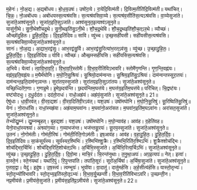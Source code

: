 

  
म॒हेनः॑। नो॒अ॒द्य। अ॒द्यबो॑धय। बो॒ध॒य॒उषः॑। उषो॑रा॒ये। रा॒येदि॒वित्म॑ती। दि॒वित्म॒तीति॑दि॒वित्म॑ती॥ यथा॑चित्। चि॒न्नः॒। नो॒अबो॑धयः। अबो॑धयस्स॒त्यश्र॑वसि। स॒त्यश्र॑वसिवा॒य्ये। स॒त्यश्र॑व॒सीति॑स॒त्यऽश्र॑वसि। वा॒य्येसुजा॑ते। सुजा॑ते॒अश्व॑सूनृते। सुजा॑त॒इति॒सुऽजा॑ते। अश्व॑सूनृत॒इत्यश्व॑ऽसूनृते॥  
यासु॑नी॒थे। सु॒नी॒थेशौ॑चद्र॒थे। सु॒नी॒थइति॑सु॒ऽनी॒थे। शौ॒च॒द्र॒थेवि। शौ॒च॒द्र॒थइति॑शौ॒च॒त्ऽर॒थे। व्यौच्छः॑। औच्छो॑दुहितः। दु॒हि॒त॒र्दि॒वः॒। दि॒व॒इति॑दिवः॥ सावि। व्यु॑च्च। उ॒च्छ॒सही॑यसी। सही॑यसीस॒त्यश्र॑वसि। स॒त्यश्र॑वसिवा॒य्येसुजा॑ते॒अश्व॑सूनृते॥  
सानः॑। नो॒अ॒द्य। अ॒द्याभ॒रद्व॑सुः। आभ॒रद्व॑सु॒र्वि। आभ॒रद्व॑सु॒रित्या॑भ॒रत्ऽव॑सुः। व्यु॑च्छ। उ॒च्छा॒दु॒हि॒तः॒। दु॒हि॒त॒र्दि॒वः॒। दि॒व॒इति॑दिवः॥ योवि। व्यौच्छः॑। औच्छ॒स्सही॑यसि। सही॑यसिस॒त्यश्र॑वसि। स॒त्यश्र॑वसिवा॒य्येसुजा॑ते॒अश्व॑सूनृते॥  
अ॒भिये। येत्वा॑। त्वा॒वि॒भा॒व॒रि॒। वि॒भा॒व॒रि॒स्तोमैः॑। वि॒भा॒व॒रीति॑विऽभावरि। स्तोमै॑गृणन्ति। गृ॒ण॒न्ति॒वह्न॑यः। वह्न॑य॒इति॒वह्न॑यः॥ म॒घैर्म॑घोनि। म॒घो॒नि॒सु॒श्रियः॑। सु॒श्रियो॒दाम॑न्वन्तः। सु॒श्रिय॒इति॑सु॒ऽश्रियः॑। दाम॑न्वन्तस्सुरा॒तयः॑। दाम॑न्वन्त॒इति॒दाम॑न्ऽवन्तः। सुरा॑तय॒स्सुजा॑ते। सुरा॑तय॒इति॒सुऽरा॑तयः। सुजा॑ते॒अश्व॑सूनृते॥  
यच्छि॒ध्दिते॑ग॒णाः। ग॒णाइ॒मे। इ॒मेछ॒दय॑न्ति। छ॒दय॑न्तिम॒घत्त॑ये। म॒घत्त॑य॒इति॑म॒घत्त॑ये॥ परि॑चित्। चि॒द्वष्ट॑यः। वष्ट॑योदधुः। द॒धु॒र्दद॑तः। दद॑तो॒राधः॑। राधो॒अह्र॑यं। अह्र॑यं॒सुजा॑ते। सुजा॑ते॒अश्व॑सूनृते॥ 21॥  
ऐषु॑धाः। धा॒वी॒रव॑त्। वी॒रव॒द्यशः॑। वी॒रव॒दिति॑वी॒रऽव॑त्। यश॒उषः॑। उषो॑मघोनि। म॒घो॒नि॒सू॒रिषु॑। सू॒रिष्विति॑सू॒रिषु॑॥ येनः॑। नो॒राधां॑सि। राधां॒स्यह्र॑या। अह्र॑याम॒घवा॑नः। म॒घवा॑नो॒अरा॑सत। म॒घवा॑न॒इति॑म॒घऽवा॑नः। अरा॑सत॒सुजा॑ते। सुजा॑ते॒अश्व॑सूनृते॥  
तेभ्यो॑द्यु॒म्नं। द्यु॒म्नम्बृ॒हत्। बृ॒हद्यशः॑। यश॒उषः॑। उषो॑मघोनि। म॒घो॒न्याव॑ह। आव॑ह। व॒हेति॑वह॥ येनो॒राधां॒स्यश्व्या॑। अश्व्या॑ग॒व्या। ग॒व्याभज॑न्त। भज॑न्तसू॒रयः॑। सू॒रय॒स्सुजा॑ते। सुजा॑ते॒अश्व॑सूनृते॥  
उ॒तनः॑। नो॒गोम॑तीः। गोम॑ती॒रिषः॑। गोम॑ती॒रिति॒गोऽम॑तीः। इष॒आव॑ह। आव॑ह। व॒हा॒दु॒हि॒तः॒। दु॒हि॒त॒र्दि॒वः॒। दि॒व॒इति॑दिवः॥ सा॒कंसूर्य॑स्य। सूर्य॑स्यर॒श्मिभिः॑। र॒श्मिभि॑श्शु॒क्रैः। र॒श्मिभि॒रिति॑र॒श्मिऽभिः॑। शु॒क्रैश्शोच॑द्भिः। शोच॑द्भिर॒र्चिभिः॑। शोच॑द्भि॒रिति॒शोच॑त्ऽभिः। अ॒र्चिभि॒स्सुजा॑ते। अ॒र्चिभि॒रित्य॒र्चिऽभिः॑। सुजा॑ते॒अश्व॑सूनृते॥  
व्यु॑च्छ। उ॒च्छा॒दु॒हि॒तः॒। दु॒हि॒त॒र्दि॒वः॒। दि॒वो॒मा। माचि॒रं। चि॒रन्त॑नुथाः। त॒नु॒था॒अपः॑। अप॒इत्यपः॑॥ नेत्। इत्वा॑। वा॒स्ते॒नं। स्ते॒नंयथा॑। यथा॑रि॒पुं। रि॒पुन्तपा॑ति। तपा॑ति॒सूरः॑। सूरो॑अ॒र्चिषा॑। अ॒र्चिषा॒सुजा॑ते। सुजा॑ते॒अश्व॑सूनृते॥  
ए॒ताव॒द्वा। वेदु॑। इदु॑षः। उ॒ष॒स्त्वं। त्वम्भूयः॑। भूयो॑वा। वा॒दातु॑। दातु॑मर्हसि। अ॒र्ह॒सीत्य॑र्हसि॥ यास्तो॒तृभ्यः॑। स्तो॒तृभ्यो॑विभावरि। स्तो॒तृभ्य॒इति॑स्तो॒तृऽभ्यः॑। वि॒भा॒व॒र्यु॒च्छन्ती॑। वि॒भा॒व॒रीति॑विभाऽवरि। उ॒च्छन्ती॒न। नप्र॒मीय॑से। प्र॒मीय॑से॒सुजा॑ते। प्र॒मीय॑स॒इति॑प्र॒ऽमीय॑से। सुजा॑ते॒अश्व॑सूनृते॥ 22॥  
